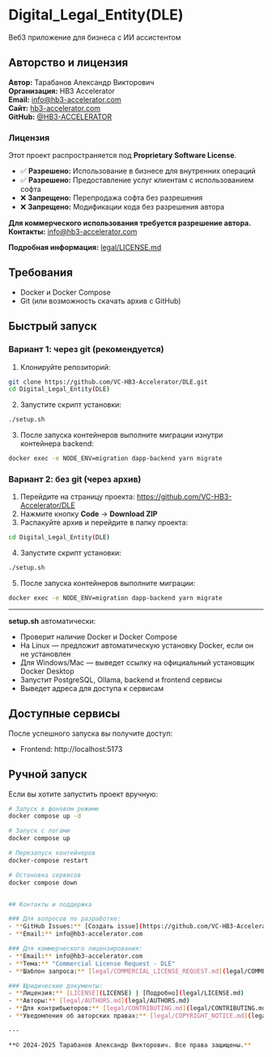 # Digital_Legal_Entity(DLE)

Веб3 приложение для бизнеса с ИИ ассистентом

## Авторство и лицензия

**Автор:** Тарабанов Александр Викторович  
**Организация:** HB3 Accelerator  
**Email:** info@hb3-accelerator.com  
**Сайт:** [hb3-accelerator.com](https://hb3-accelerator.com)  
**GitHub:** [@HB3-ACCELERATOR](https://github.com/HB3-ACCELERATOR)

### Лицензия

Этот проект распространяется под **Proprietary Software License**. 

- ✅ **Разрешено:** Использование в бизнесе для внутренних операций
- ✅ **Разрешено:** Предоставление услуг клиентам с использованием софта
- ❌ **Запрещено:** Перепродажа софта без разрешения
- ❌ **Запрещено:** Модификации кода без разрешения автора

**Для коммерческого использования требуется разрешение автора.**  
**Контакты:** info@hb3-accelerator.com

**Подробная информация:** [legal/LICENSE.md](legal/LICENSE.md)

## Требования

- Docker и Docker Compose
- Git (или возможность скачать архив с GitHub)

## Быстрый запуск

### Вариант 1: через git (рекомендуется)

1. Клонируйте репозиторий:
```bash
git clone https://github.com/VC-HB3-Accelerator/DLE.git
cd Digital_Legal_Entity(DLE)
```
2. Запустите скрипт установки:
```bash
./setup.sh
```
3. После запуска контейнеров выполните миграции изнутри контейнера backend:
```bash
docker exec -e NODE_ENV=migration dapp-backend yarn migrate
```

### Вариант 2: без git (через архив)

1. Перейдите на страницу проекта: https://github.com/VC-HB3-Accelerator/DLE
2. Нажмите кнопку **Code** → **Download ZIP**
3. Распакуйте архив и перейдите в папку проекта:
```bash
cd Digital_Legal_Entity(DLE)
```
4. Запустите скрипт установки:
```bash
./setup.sh
```
5. После запуска контейнеров выполните миграции:
```bash
docker exec -e NODE_ENV=migration dapp-backend yarn migrate
```

---

**setup.sh** автоматически:
- Проверит наличие Docker и Docker Compose
- На Linux — предложит автоматическую установку Docker, если он не установлен
- Для Windows/Mac — выведет ссылку на официальный установщик Docker Desktop
- Запустит PostgreSQL, Ollama, backend и frontend сервисы
- Выведет адреса для доступа к сервисам

## Доступные сервисы

После успешного запуска вы получите доступ:

- Frontend: http://localhost:5173

## Ручной запуск

Если вы хотите запустить проект вручную:

```bash
# Запуск в фоновом режиме
docker compose up -d

# Запуск с логами
docker compose up

# Перезапуск контейнеров
docker-compose restart

# Остановка сервисов
docker compose down


## Контакты и поддержка

### Для вопросов по разработке:
- **GitHub Issues:** [Создать issue](https://github.com/VC-HB3-Accelerator/DLE/issues)
- **Email:** info@hb3-accelerator.com

### Для коммерческого лицензирования:
- **Email:** info@hb3-accelerator.com
- **Тема:** "Commercial License Request - DLE"
- **Шаблон запроса:** [legal/COMMERCIAL_LICENSE_REQUEST.md](legal/COMMERCIAL_LICENSE_REQUEST.md)

### Юридические документы:
- **Лицензия:** [LICENSE](LICENSE) | [Подробно](legal/LICENSE.md)
- **Авторы:** [legal/AUTHORS.md](legal/AUTHORS.md)
- **Для контрибьюторов:** [legal/CONTRIBUTING.md](legal/CONTRIBUTING.md)
- **Уведомления об авторских правах:** [legal/COPYRIGHT_NOTICE.md](legal/COPYRIGHT_NOTICE.md)

---

**© 2024-2025 Тарабанов Александр Викторович. Все права защищены.**
